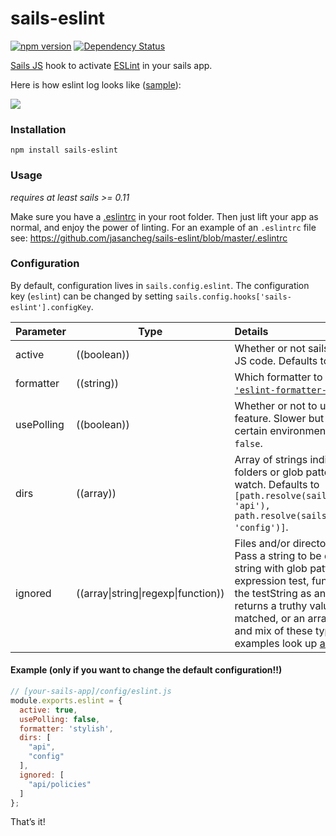 # sails-eslint
[![npm version](https://badge.fury.io/js/sails-eslint.svg)](https://npmjs.org/package/sails-eslint) [![Dependency Status](https://img.shields.io/david/jasancheg/sails-eslint.svg?style=flat)](https://david-dm.org/jasancheg/sails-eslint)

[Sails JS](http://sailsjs.org) hook to activate [ESLint](http://eslint.org/) in your sails app.


Here is how eslint log looks like ([sample](https://github.com/jasancheg/sails-eslint/blob/master/assets/pic.png)):

![](https://raw.githubusercontent.com/jasancheg/sails-eslint/master/assets/pic.png)

### Installation

`npm install sails-eslint`

### Usage
*requires at least sails >= 0.11*

Make sure you have a [.eslintrc](http://eslint.org/docs/user-guide/configuring) in your root folder. Then just lift your app as normal, and enjoy the power of linting. For an example of an `.eslintrc` file see: https://github.com/jasancheg/sails-eslint/blob/master/.eslintrc

### Configuration

By default, configuration lives in `sails.config.eslint`.  The configuration key (`eslint`) can be changed by setting `sails.config.hooks['sails-eslint'].configKey`.

Parameter      | Type                | Details
-------------- | ------------------- |:---------------------------------
active       | ((boolean)) | Whether or not sails should lint your JS code.  Defaults to `true`.
formatter   | ((string)) | Which formatter to use.  Defaults to [`'eslint-formatter-pretty'`](https://github.com/sindresorhus/eslint-formatter-pretty).
usePolling    | ((boolean)) | Whether or not to use the polling feature. Slower but necessary for certain environments. Defaults to `false`.
dirs          | ((array)) | Array of strings indicating Which folders or glob patterns to lint and watch.  Defaults to `[path.resolve(sails.config.appPath, 'api'), path.resolve(sails.config.appPath, 'config')]`.
ignored       | ((array\|string\|regexp\|function)) |  Files and/or directories to be ignored. Pass a string to be directly matched, string with glob patterns, regular expression test, function that takes the testString as an argument and returns a truthy value if it should be matched, or an array of any number and mix of these types. For more examples look up [anymatch docs](https://github.com/es128/anymatch).


#### Example (only if you want to change the default configuration!!)

```javascript
// [your-sails-app]/config/eslint.js
module.exports.eslint = {
  active: true,
  usePolling: false,
  formatter: 'stylish',
  dirs: [
    "api",
    "config"
  ],
  ignored: [
    "api/policies"
  ]
};

```

That&rsquo;s it!
